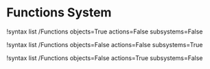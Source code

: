 <!-- MOOSE Documentation Stub: Remove this when content is added. -->

# Functions System

!syntax list /Functions objects=True actions=False subsystems=False

!syntax list /Functions objects=False actions=False subsystems=True

!syntax list /Functions objects=False actions=True subsystems=False

